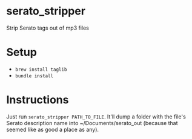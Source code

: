 serato_stripper
===============

Strip Serato tags out of mp3 files

Setup
=====

- `brew install taglib`
- `bundle install`

Instructions
============
Just run `serato_stripper PATH_TO_FILE`. It'll dump a folder with the file's Serato description name into ~/Documents/serato_out (because that seemed like as good a place as any).
